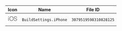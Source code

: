 | Icon | Name | File ID |
| ---  | ---  | ---     |
| ![](BuildSettings.iPhone.png) | `BuildSettings.iPhone` | `3079519598310828125` |
